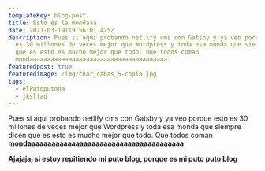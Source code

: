 ```yaml
---
templateKey: blog-post
title: Esto es la mondaaa
date: 2021-03-19T19:56:01.425Z
description: Pues si aqui probando netlify cms con Gatsby y ya veo porque esto
  es 30 millones de veces mejor que Wordpress y toda esa monda que siempre dicen
  que es esto es mucho mejor que todo. Que todos coman
  mondaaaaaaaaaaaaaaaaaaaaaaaaaaaaaaaaaaaaaaa
featuredpost: true
featuredimage: /img/char_cabas_5-copia.jpg
tags:
  - elPutoputona
  - jkslfad
---
```

Pues si aqui probando netlify cms con Gatsby y ya veo porque esto es 30 millones de veces mejor que Wordpress y toda esa monda que siempre dicen que es esto es mucho mejor que todo. Que todos coman **mondaaaaaaaaaaaaaaaaaaaaaaaaaaaaaaaaaaaaaaa**

**Ajajajaj si estoy repitiendo mi puto blog, porque es  mi puto puto blog**